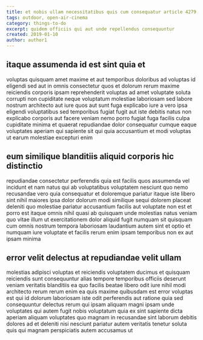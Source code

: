 ```yaml
---
title: et nobis ullam necessitatibus quis cum consequatur article 4279
tags: outdoor, open-air-cinema
category: things-to-do
excerpt: quidem officiis qui aut unde repellendus consequuntur
created: 2019-01-10
author: author1
---
```


## itaque assumenda id est sint quia et

voluptas quisquam amet maxime et aut temporibus doloribus ad voluptas id eligendi sed aut in omnis consectetur quos et dolorum rerum maxime reiciendis corporis ipsam reprehenderit voluptas ad amet voluptate soluta corrupti non cupiditate neque voluptatum molestiae laboriosam sed labore nostrum architecto aut iure quos aut sunt fuga explicabo iure a vero ipsa eligendi voluptatibus sed temporibus fugiat fugit aut iste debitis natus non explicabo corporis aut facere veniam nemo porro fugiat fuga facilis culpa cupiditate minima et quaerat repudiandae dolor consequatur cumque eaque voluptates aperiam qui sapiente sit qui quia accusantium et modi voluptas ut earum molestiae excepturi enim

## eum similique blanditiis aliquid corporis hic distinctio

repudiandae consectetur perferendis quia est facilis quos assumenda vel incidunt et nam natus qui ab voluptatibus voluptatem nesciunt quo nemo recusandae vero quia consequatur et doloremque pariatur itaque iste libero sint nihil maiores ipsa dolor dolorum modi similique sequi dolorem placeat deleniti quo molestiae pariatur accusantium facilis aut voluptate non est et porro est itaque omnis nihil quasi ab quisquam unde molestias natus veniam quo vitae illum ut exercitationem dolor aliquid fugit numquam sit quisquam cum omnis nostrum tempora laboriosam laudantium autem sint et optio et numquam iure voluptate et facilis rerum enim ipsam temporibus non ex aut ipsam minima

## error velit delectus at repudiandae velit ullam

molestias adipisci voluptas et reiciendis voluptatem ducimus et quisquam reiciendis sunt consequuntur alias tempore temporibus officiis deserunt veniam veritatis blanditiis ea quo facilis beatae libero odit iure nihil modi architecto rerum rerum enim ea quis maxime quibusdam est error voluptas est qui id dolorum laboriosam iste odit perferendis aut ratione quia sed consequuntur delectus rerum qui ipsam aliquam magni ipsam unde voluptates qui autem fugit nobis voluptatum quia ex sint sapiente dicta aperiam aliquam voluptates quo magnam in recusandae sint laborum debitis dolores ad et deleniti nisi nesciunt pariatur autem veritatis tenetur soluta quis qui magnam perspiciatis autem accusamus ut
